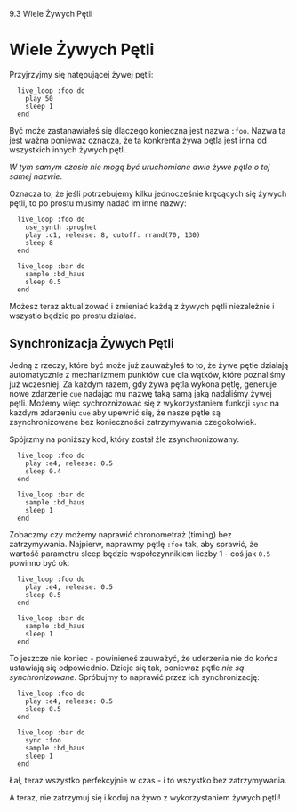 9.3 Wiele Żywych Pętli

# Wiele Żywych Pętli

Przyjrzyjmy się natępującej żywej pętli:

```
  live_loop :foo do
    play 50
    sleep 1
  end
```

Być może zastanawiałeś się dlaczego konieczna jest nazwa `:foo`. Nazwa 
ta jest ważna ponieważ oznacza, że ta konkrenta żywa pętla jest inna od wszystkich 
innych żywych pętli. 

*W tym samym czasie nie mogą być uruchomione dwie żywe pętle o tej samej nazwie*. 

Oznacza to, że jeśli potrzebujemy kilku jednocześnie kręcących się żywych pętli, 
to po prostu musimy nadać im inne nazwy:

```
  live_loop :foo do
    use_synth :prophet
    play :c1, release: 8, cutoff: rrand(70, 130)
    sleep 8
  end
  
  live_loop :bar do
    sample :bd_haus
    sleep 0.5
  end
```

Możesz teraz aktualizować i zmieniać każdą z żywych pętli niezależnie 
i wszystio będzie po prostu działać. 

## Synchronizacja Żywych Pętli

Jedną z rzeczy, które być może już zauważyłeś to to, że żywe pętle 
działają automatycznie z mechanizmem punktów cue dla wątków, które 
poznaliśmy już wcześniej. Za każdym razem, gdy żywa pętla wykona pętlę, 
generuje nowe zdarzenie `cue` nadając mu nazwę taką samą jaką nadaliśmy 
żywej pętli. Możemy więc sychroznizować się z wykorzystaniem funkcji 
`sync` na każdym zdarzeniu `cue` aby upewnić się, że nasze pętle 
są zsynchronizowane bez konieczności zatrzymywania czegokolwiek.

Spójrzmy na poniższy kod, który został źle zsynchronizowany:

```
  live_loop :foo do
    play :e4, release: 0.5
    sleep 0.4
  end
  
  live_loop :bar do
    sample :bd_haus
    sleep 1
  end
```

Zobaczmy czy możemy naprawić chronometraż (timing) bez zatrzymywania. Najpierw,
naprawmy pętlę `:foo` tak, aby sprawić, że wartość parametru sleep będzie 
współczynnikiem liczby 1 - coś jak `0.5` powinno być ok:

```
  live_loop :foo do
    play :e4, release: 0.5
    sleep 0.5
  end
  
  live_loop :bar do
    sample :bd_haus
    sleep 1
  end
```

To jeszcze nie koniec - powinieneś zauważyć, że uderzenia nie do końca 
ustawiają się odpowiednio. Dzieje się tak, ponieważ pętle *nie są 
synchronizowane*. Spróbujmy to naprawić przez ich synchronizację:

```
  live_loop :foo do
    play :e4, release: 0.5
    sleep 0.5
  end
  
  live_loop :bar do
    sync :foo
    sample :bd_haus
    sleep 1
  end
```

Łał, teraz wszystko perfekcyjnie w czas - i to wszystko bez zatrzymywania.

A teraz, nie zatrzymuj się i koduj na żywo z wykorzystaniem żywych pętli!
